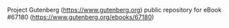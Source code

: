 Project Gutenberg (https://www.gutenberg.org) public repository for
eBook #67180 (https://www.gutenberg.org/ebooks/67180)
